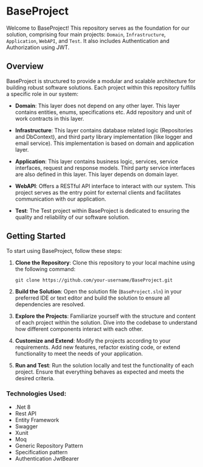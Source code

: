 # BaseProject

Welcome to BaseProject! This repository serves as the foundation for our solution, comprising four main projects: `Domain`, `Infrastructure`, `Application`, `WebAPI`, and `Test`.
It also includes Authentication and Authorization using JWT.

## Overview

BaseProject is structured to provide a modular and scalable architecture for building robust software solutions. Each project within this repository fulfills a specific role in our system:

- **Domain**: This layer does not depend on any other layer. This layer contains entities, enums, specifications etc.
Add repository and unit of work contracts in this layer.
  
- **Infrastructure**: This layer contains database related logic (Repositories and DbContext), and third party library implementation (like logger and email service).
This implementation is based on domain and application layer.
  
- **Application**: This layer contains business logic, services, service interfaces, request and response models.
Third party service interfaces are also defined in this layer.
This layer depends on domain layer.
  
- **WebAPI**: Offers a RESTful API interface to interact with our system. This project serves as the entry point for external clients and facilitates communication with our application.

- **Test**: The Test project within BaseProject is dedicated to ensuring the quality and reliability of our software solution.

## Getting Started

To start using BaseProject, follow these steps:

1. **Clone the Repository**: Clone this repository to your local machine using the following command:

   ```
   git clone https://github.com/your-username/BaseProject.git
   ```

2. **Build the Solution**: Open the solution file (`BaseProject.sln`) in your preferred IDE or text editor and build the solution to ensure all dependencies are resolved.

3. **Explore the Projects**: Familiarize yourself with the structure and content of each project within the solution. Dive into the codebase to understand how different components interact with each other.

4. **Customize and Extend**: Modify the projects according to your requirements. Add new features, refactor existing code, or extend functionality to meet the needs of your application.

5. **Run and Test**: Run the solution locally and test the functionality of each project. Ensure that everything behaves as expected and meets the desired criteria.

### Technologies Used:

- .Net 8
- Rest API
- Entity Framework
- Swagger
- Xunit
- Moq
- Generic Repository Pattern
- Specification pattern
- Authentication JwtBearer